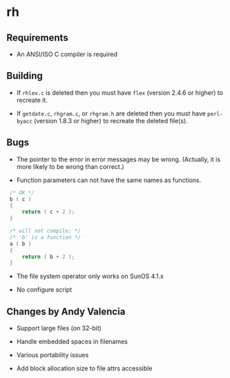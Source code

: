 # rh

## Requirements

* An ANSI/ISO C compiler is required

## Building

* If `rhlex.c` is deleted then you must have `flex` (version 2.4.6 or higher) to recreate it.

* If `getdate.c`, `rhgram.c`, or `rhgram.h` are deleted then you must have `perl-byacc` (version 1.8.3 or higher) to recreate the deleted file(s).

## Bugs

* The pointer to the error in error messages may be wrong. (Actually, it is more likely to be wrong than correct.)

* Function parameters can not have the same names as functions.

```c
 /* OK */
 b ( c )
 {
	 return ( c + 2 );
 }

 /* will not compile; */
 /* 'b' is a function */
 a ( b )
 {
	 return ( b + 2 );
 }
```

* The file system operator only works on SunOS 4.1.x

* No configure script

## Changes by Andy Valencia

* Support large files (on 32-bit)

* Handle embedded spaces in filenames

* Various portability issues

* Add block allocation size to file attrs accessible
